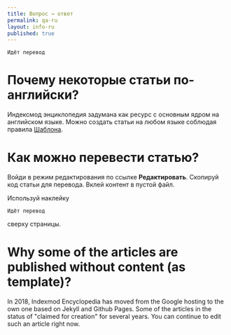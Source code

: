 ```yaml
---
title: Вопрос → ответ
permalink: qa-ru
layout: info-ru
published: true
---
```

`Идёт перевод`

# Почему некоторые статьи по-английски?

Индексмод энциклопедия задумана как ресурс с основным ядром на английском языке. Можно создать статьи на любом языке соблюдая правила [Шаблона](https://indexmod.github.io/encyclopedia/template).

# Как можно перевести статью?

Войди в режим редактирования по ссылке **Редактировать**. Скопируй код статьи для перевода. Вклей контент в пустой файл. 

Используй наклейку

`Идёт перевод`

сверху страницы.

# Why some of the articles are published without content (as template)?

In 2018, Indexmod Encyclopedia has moved from the Google hosting to the own one based on Jekyll and Github Pages. Some of the articles in the status of "claimed for creation" for several years. You can continue to edit such an article right now.

